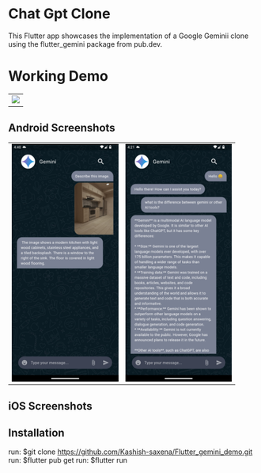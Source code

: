 # Chat Gpt Clone

This Flutter app showcases the implementation of a Google Geminii clone using the flutter_gemini package from pub.dev. 

# Working Demo

<table>
<tr>
<td><img src="https://github.com/Kashish-saxena/Flutter_gemini_demo/blob/master/media/gemini_demo.gif" height="480px"></td>
</tr>
</table>

## Android Screenshots
<table>
<tr>
<td><img src="https://github.com/Kashish-saxena/Flutter_gemini_demo/blob/master/screenshots/image_screenshot.png" height="480px"></td>
<td><img src="https://github.com/Kashish-saxena/Flutter_gemini_demo/blob/master/screenshots/text_screenshot.png" height="480px"></td>
</tr>
</table>

## iOS Screenshots

## Installation 
run: $git clone https://github.com/Kashish-saxena/Flutter_gemini_demo.git
run: $flutter pub get
run: $flutter run
